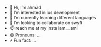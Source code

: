 - 👋 Hi, I’m ahmad
- 👀 I’m interested in ios development
- 🌱 I’m currently learning different languages
- 💞️ I’m looking to collaborate on swyft
- 📫 reach me at my insta iam__.ami 
- 😄 Pronouns: ...
- ⚡ Fun fact: ...

<!---
iam-ami22/iam-ami22 is a ✨ special ✨ repository because its `README.md` (this file) appears on your GitHub profile.
You can click the Preview link to take a look at your changes.
--->
